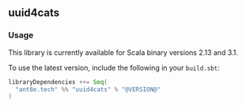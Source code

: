 ## uuid4cats

### Usage

This library is currently available for Scala binary versions 2.13 and 3.1.

To use the latest version, include the following in your `build.sbt`:

```scala
libraryDependencies ++= Seq(
  "ant8e.tech" %% "uuid4cats" % "@VERSION@"
)
```
